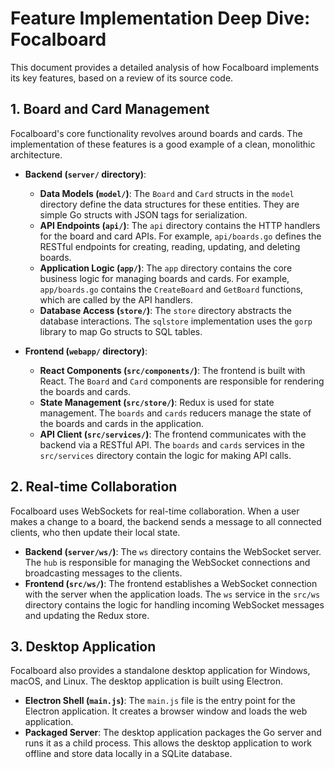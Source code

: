 # Feature Implementation Deep Dive: Focalboard

This document provides a detailed analysis of how Focalboard implements its key features, based on a review of its source code.

## 1. Board and Card Management

Focalboard's core functionality revolves around boards and cards. The implementation of these features is a good example of a clean, monolithic architecture.

*   **Backend (`server/` directory)**:
    *   **Data Models (`model/`)**: The `Board` and `Card` structs in the `model` directory define the data structures for these entities. They are simple Go structs with JSON tags for serialization.
    *   **API Endpoints (`api/`)**: The `api` directory contains the HTTP handlers for the board and card APIs. For example, `api/boards.go` defines the RESTful endpoints for creating, reading, updating, and deleting boards.
    *   **Application Logic (`app/`)**: The `app` directory contains the core business logic for managing boards and cards. For example, `app/boards.go` contains the `CreateBoard` and `GetBoard` functions, which are called by the API handlers.
    *   **Database Access (`store/`)**: The `store` directory abstracts the database interactions. The `sqlstore` implementation uses the `gorp` library to map Go structs to SQL tables.

*   **Frontend (`webapp/` directory)**:
    *   **React Components (`src/components/`)**: The frontend is built with React. The `Board` and `Card` components are responsible for rendering the boards and cards.
    *   **State Management (`src/store/`)**: Redux is used for state management. The `boards` and `cards` reducers manage the state of the boards and cards in the application.
    *   **API Client (`src/services/`)**: The frontend communicates with the backend via a RESTful API. The `boards` and `cards` services in the `src/services` directory contain the logic for making API calls.

## 2. Real-time Collaboration

Focalboard uses WebSockets for real-time collaboration. When a user makes a change to a board, the backend sends a message to all connected clients, who then update their local state.

*   **Backend (`server/ws/`)**: The `ws` directory contains the WebSocket server. The `hub` is responsible for managing the WebSocket connections and broadcasting messages to the clients.
*   **Frontend (`src/ws/`)**: The frontend establishes a WebSocket connection with the server when the application loads. The `ws` service in the `src/ws` directory contains the logic for handling incoming WebSocket messages and updating the Redux store.

## 3. Desktop Application

Focalboard also provides a standalone desktop application for Windows, macOS, and Linux. The desktop application is built using Electron.

*   **Electron Shell (`main.js`)**: The `main.js` file is the entry point for the Electron application. It creates a browser window and loads the web application.
*   **Packaged Server**: The desktop application packages the Go server and runs it as a child process. This allows the desktop application to work offline and store data locally in a SQLite database.
